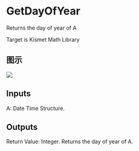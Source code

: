 # GetDayOfYear

Returns the day of year of A

Target is Kismet Math Library

## 图示

![]($-20221218-19491039.png)

## Inputs

A: Date Time Structure.  

## Outputs

Return Value: Integer. Returns the day of year of A.

